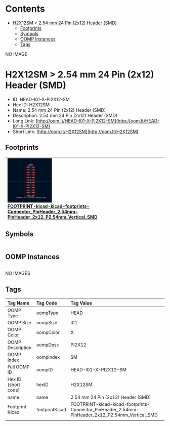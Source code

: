 



Contents
========

* [H2X12SM > 2.54 mm 24 Pin (2x12) Header (SMD)](#h2x12sm--254-mm-24-pin-2x12-header-smd)
	* [Footprints](#footprints)
	* [Symbols](#symbols)
	* [OOMP Instances](#oomp-instances)
	* [Tags](#tags)
  
NO IMAGE  
# H2X12SM > 2.54 mm 24 Pin (2x12) Header (SMD)

- ID: HEAD-I01-X-PI2X12-SM
- Hex ID: H2X12SM
- Name: 2.54 mm 24 Pin (2x12) Header (SMD)
- Description: 2.54 mm 24 Pin (2x12) Header (SMD)
- Long Link: [http://oom.lt/HEAD-I01-X-PI2X12-SM](http://oom.lt/HEAD-I01-X-PI2X12-SM)
- Short Link: [http://oom.lt/H2X12SM](http://oom.lt/H2X12SM)

## Footprints
  

|[![](https://raw.githubusercontent.com/oomlout/oomlout_OOMP_eda_V2/main/FOOTPRINT/kicad/kicad-footprints/Connector_PinHeader_2.54mm/PinHeader_2x12_P2.54mm_Vertical_SMD/image_140.png)<br>FOOTPRINT-kicad-kicad-footprints-Connector_PinHeader_2.54mm-PinHeader_2x12_P2.54mm_Vertical_SMD](https://github.com/oomlout/oomlout_OOMP_eda_V2/tree/main/FOOTPRINT/kicad/kicad-footprints/Connector_PinHeader_2.54mm/PinHeader_2x12_P2.54mm_Vertical_SMD/)||||
| :--- | :--- | :--- | :--- |

## Symbols
  

|||||
| :--- | :--- | :--- | :--- |

## OOMP Instances
  

|||||
| :--- | :--- | :--- | :--- |
  
NO IMAGES  
## Tags
  

|Tag Name|Tag Code|Tag Value|
| :--- | :--- | :--- |
|OOMP Type|oompType|HEAD|
|OOMP Size|oompSize|I01|
|OOMP Color|oompColor|X|
|OOMP Description|oompDesc|PI2X12|
|OOMP Index|oompIndex|SM|
|Full OOMP ID|oompID|HEAD-I01-X-PI2X12-SM|
|Hex ID (short code)|hexID|H2X12SM|
|name|name|2.54 mm 24 Pin (2x12) Header (SMD)|
|Footprint Kicad|footprintKicad|FOOTPRINT-kicad-kicad-footprints-Connector_PinHeader_2.54mm-PinHeader_2x12_P2.54mm_Vertical_SMD|
||||
